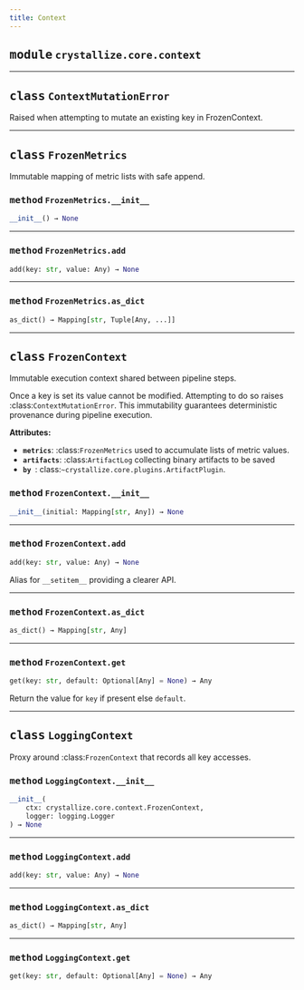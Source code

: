 ```yaml
---
title: Context
---
```



## <kbd>module</kbd> `crystallize.core.context`






---

## <kbd>class</kbd> `ContextMutationError`
Raised when attempting to mutate an existing key in FrozenContext. 





---

## <kbd>class</kbd> `FrozenMetrics`
Immutable mapping of metric lists with safe append. 

### <kbd>method</kbd> `FrozenMetrics.__init__`

```python
__init__() → None
```








---

### <kbd>method</kbd> `FrozenMetrics.add`

```python
add(key: str, value: Any) → None
```





---

### <kbd>method</kbd> `FrozenMetrics.as_dict`

```python
as_dict() → Mapping[str, Tuple[Any, ...]]
```






---

## <kbd>class</kbd> `FrozenContext`
Immutable execution context shared between pipeline steps. 

Once a key is set its value cannot be modified. Attempting to do so raises :class:`ContextMutationError`. This immutability guarantees deterministic provenance during pipeline execution. 



**Attributes:**
 
 - <b>`metrics`</b>:  :class:`FrozenMetrics` used to accumulate lists of metric  values. 
 - <b>`artifacts`</b>:  :class:`ArtifactLog` collecting binary artifacts to be saved 
 - <b>`by `</b>: class:`~crystallize.core.plugins.ArtifactPlugin`. 

### <kbd>method</kbd> `FrozenContext.__init__`

```python
__init__(initial: Mapping[str, Any]) → None
```








---

### <kbd>method</kbd> `FrozenContext.add`

```python
add(key: str, value: Any) → None
```

Alias for ``__setitem__`` providing a clearer API. 

---

### <kbd>method</kbd> `FrozenContext.as_dict`

```python
as_dict() → Mapping[str, Any]
```





---

### <kbd>method</kbd> `FrozenContext.get`

```python
get(key: str, default: Optional[Any] = None) → Any
```

Return the value for ``key`` if present else ``default``. 


---

## <kbd>class</kbd> `LoggingContext`
Proxy around :class:`FrozenContext` that records all key accesses. 

### <kbd>method</kbd> `LoggingContext.__init__`

```python
__init__(
    ctx: crystallize.core.context.FrozenContext,
    logger: logging.Logger
) → None
```








---

### <kbd>method</kbd> `LoggingContext.add`

```python
add(key: str, value: Any) → None
```





---

### <kbd>method</kbd> `LoggingContext.as_dict`

```python
as_dict() → Mapping[str, Any]
```





---

### <kbd>method</kbd> `LoggingContext.get`

```python
get(key: str, default: Optional[Any] = None) → Any
```






